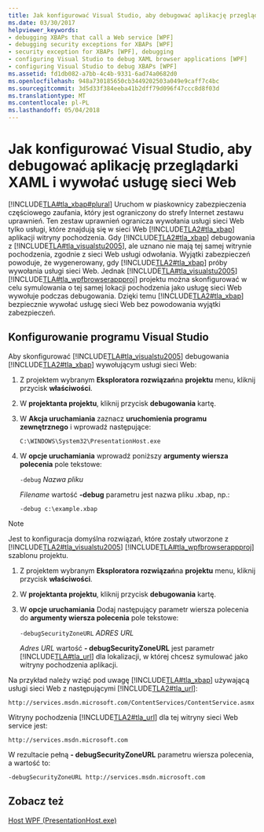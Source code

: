 ```yaml
---
title: Jak konfigurować Visual Studio, aby debugować aplikację przeglądarki XAML i wywołać usługę sieci Web
ms.date: 03/30/2017
helpviewer_keywords:
- debugging XBAPs that call a Web service [WPF]
- debugging security exceptions for XBAPs [WPF]
- security exception for XBAPs [WPF], debugging
- configuring Visual Studio to debug XAML browser applications [WPF]
- configuring Visual Studio to debug XBAPs [WPF]
ms.assetid: fd1db082-a7bb-4c4b-9331-6ad74a0682d0
ms.openlocfilehash: 948a730185650cb3449202503a049e9caff7c4bc
ms.sourcegitcommit: 3d5d33f384eeba41b2dff79d096f47ccc8d8f03d
ms.translationtype: MT
ms.contentlocale: pl-PL
ms.lasthandoff: 05/04/2018
---
```

# <a name="how-to-configure-visual-studio-to-debug-a-xaml-browser-application-to-call-a-web-service"></a>Jak konfigurować Visual Studio, aby debugować aplikację przeglądarki XAML i wywołać usługę sieci Web
[!INCLUDE[TLA#tla_xbap#plural](../../../../includes/tlasharptla-xbapsharpplural-md.md)] Uruchom w piaskownicy zabezpieczenia częściowego zaufania, który jest ograniczony do strefy Internet zestawu uprawnień. Ten zestaw uprawnień ogranicza wywołania usługi sieci Web tylko usługi, które znajdują się w sieci Web [!INCLUDE[TLA2#tla_xbap](../../../../includes/tla2sharptla-xbap-md.md)] aplikacji witryny pochodzenia. Gdy [!INCLUDE[TLA2#tla_xbap](../../../../includes/tla2sharptla-xbap-md.md)] debugowania z [!INCLUDE[TLA#tla_visualstu2005](../../../../includes/tlasharptla-visualstu2005-md.md)], ale uznano nie mają tej samej witrynie pochodzenia, zgodnie z sieci Web usługi odwołania. Wyjątki zabezpieczeń powoduje, że wygenerowany, gdy [!INCLUDE[TLA2#tla_xbap](../../../../includes/tla2sharptla-xbap-md.md)] próby wywołania usługi sieci Web. Jednak [!INCLUDE[TLA#tla_visualstu2005](../../../../includes/tlasharptla-visualstu2005-md.md)] [!INCLUDE[TLA#tla_wpfbrowserappproj](../../../../includes/tlasharptla-wpfbrowserappproj-md.md)] projektu można skonfigurować w celu symulowania o tej samej lokacji pochodzenia jako usługę sieci Web wywołuje podczas debugowania. Dzięki temu [!INCLUDE[TLA2#tla_xbap](../../../../includes/tla2sharptla-xbap-md.md)] bezpiecznie wywołać usługę sieci Web bez powodowania wyjątki zabezpieczeń.  
  
## <a name="configuring-visual-studio"></a>Konfigurowanie programu Visual Studio  
 Aby skonfigurować [!INCLUDE[TLA#tla_visualstu2005](../../../../includes/tlasharptla-visualstu2005-md.md)] debugowania [!INCLUDE[TLA2#tla_xbap](../../../../includes/tla2sharptla-xbap-md.md)] wywołującym usługi sieci Web:  
  
1.  Z projektem wybranym **Eksploratora rozwiązań**na **projektu** menu, kliknij przycisk **właściwości**.  
  
2.  W **projektanta projektu**, kliknij przycisk **debugowania** kartę.  
  
3.  W **Akcja uruchamiania** zaznacz **uruchomienia programu zewnętrznego** i wprowadź następujące:  
  
     `C:\WINDOWS\System32\PresentationHost.exe`  
  
4.  W **opcje uruchamiania** wprowadź poniższy **argumenty wiersza polecenia** pole tekstowe:  
  
     `-debug`  *Nazwa pliku*  
  
     *Filename* wartość **-debug** parametru jest nazwa pliku .xbap, np.:  
  
     `-debug c:\example.xbap`  
  
> [!NOTE]
>  Jest to konfiguracja domyślna rozwiązań, które zostały utworzone z [!INCLUDE[TLA2#tla_visualstu2005](../../../../includes/tla2sharptla-visualstu2005-md.md)] [!INCLUDE[TLA#tla_wpfbrowserappproj](../../../../includes/tlasharptla-wpfbrowserappproj-md.md)] szablonu projektu.  
  
1.  Z projektem wybranym **Eksploratora rozwiązań**na **projektu** menu, kliknij przycisk **właściwości**.  
  
2.  W **projektanta projektu**, kliknij przycisk **debugowania** kartę.  
  
3.  W **opcje uruchamiania** Dodaj następujący parametr wiersza polecenia do **argumenty wiersza polecenia** pole tekstowe:  
  
     `-debugSecurityZoneURL`  *ADRES URL*  
  
     *Adres URL* wartość **- debugSecurityZoneURL** jest parametr [!INCLUDE[TLA#tla_url](../../../../includes/tlasharptla-url-md.md)] dla lokalizacji, w której chcesz symulować jako witryny pochodzenia aplikacji.  
  
 Na przykład należy wziąć pod uwagę [!INCLUDE[TLA#tla_xbap](../../../../includes/tlasharptla-xbap-md.md)] używającą usługi sieci Web z następującymi [!INCLUDE[TLA2#tla_url](../../../../includes/tla2sharptla-url-md.md)]:  
  
 `http://services.msdn.microsoft.com/ContentServices/ContentService.asmx`  
  
 Witryny pochodzenia [!INCLUDE[TLA2#tla_url](../../../../includes/tla2sharptla-url-md.md)] dla tej witryny sieci Web service jest:  
  
 `http://services.msdn.microsoft.com`  
  
 W rezultacie pełną **- debugSecurityZoneURL** parametru wiersza polecenia, a wartość to:  
  
 `-debugSecurityZoneURL http://services.msdn.microsoft.com`  
  
## <a name="see-also"></a>Zobacz też  
 [Host WPF (PresentationHost.exe)](../../../../docs/framework/wpf/app-development/wpf-host-presentationhost-exe.md)
